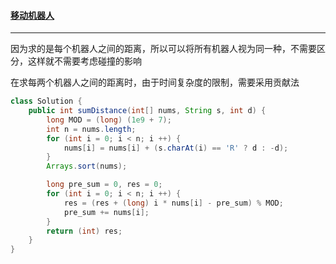 #### <a href="https://leetcode.cn/problems/movement-of-robots/description/?envType=daily-question&envId=2023-10-10">移动机器人</a>

--------------

因为求的是每个机器人之间的距离，所以可以将所有机器人视为同一种，不需要区分，这样就不需要考虑碰撞的影响

在求每两个机器人之间的距离时，由于时间复杂度的限制，需要采用贡献法

```java
class Solution {
    public int sumDistance(int[] nums, String s, int d) {
        long MOD = (long) (1e9 + 7);
        int n = nums.length;
        for (int i = 0; i < n; i ++) {
            nums[i] = nums[i] + (s.charAt(i) == 'R' ? d : -d);
        }
        Arrays.sort(nums);

        long pre_sum = 0, res = 0;
        for (int i = 0; i < n; i ++) {
            res = (res + (long) i * nums[i] - pre_sum) % MOD;
            pre_sum += nums[i];
        }
        return (int) res;
    }
}
```

